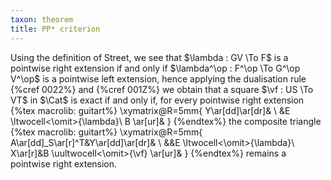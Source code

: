 ```yaml
---
taxon: theorem
title: PP* criterion
---
```


Using the definition of Street, we see that $\lambda : GV \To F$ is a pointwise right extension if and only if $\lambda^\op  : F^\op \To G^\op V^\op$ is a pointwise left extension, hence applying the dualisation rule {%cref 0022%} and {%cref 001Z%} we obtain that a square $\vf : US \To VT$ in $\Cat$ is exact if and only if, for every pointwise right extension
{%tex macrolib: guitart%}
  \xymatrix@R=5mm{
Y\ar[dd]\ar[dr]& \\
&E \ltwocell<\omit>{\lambda}\\
B \ar[ur]&
}
{%endtex%}
the composite triangle
{%tex macrolib: guitart%}
  \xymatrix@R=5mm{
A\ar[dd]_S\ar[r]^T&Y\ar[dd]\ar[dr]& \\
&&E \ltwocell<\omit>{\lambda}\\
X\ar[r]&B \uultwocell<\omit>{\vf} \ar[ur]&
}
{%endtex%}
remains a pointwise right extension.